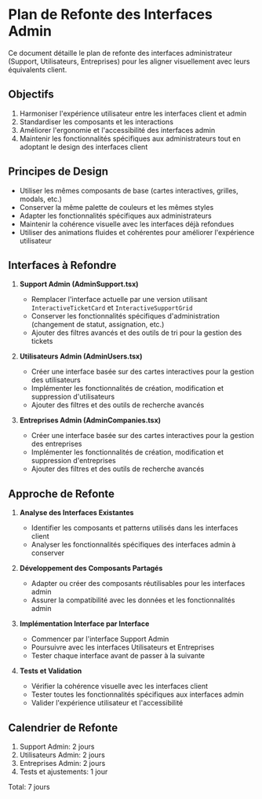 # Plan de Refonte des Interfaces Admin

Ce document détaille le plan de refonte des interfaces administrateur (Support, Utilisateurs, Entreprises) pour les aligner visuellement avec leurs équivalents client.

## Objectifs

1. Harmoniser l'expérience utilisateur entre les interfaces client et admin
2. Standardiser les composants et les interactions
3. Améliorer l'ergonomie et l'accessibilité des interfaces admin
4. Maintenir les fonctionnalités spécifiques aux administrateurs tout en adoptant le design des interfaces client

## Principes de Design

- Utiliser les mêmes composants de base (cartes interactives, grilles, modals, etc.)
- Conserver la même palette de couleurs et les mêmes styles
- Adapter les fonctionnalités spécifiques aux administrateurs
- Maintenir la cohérence visuelle avec les interfaces déjà refondues
- Utiliser des animations fluides et cohérentes pour améliorer l'expérience utilisateur

## Interfaces à Refondre

1. **Support Admin (AdminSupport.tsx)**
   - Remplacer l'interface actuelle par une version utilisant `InteractiveTicketCard` et `InteractiveSupportGrid`
   - Conserver les fonctionnalités spécifiques d'administration (changement de statut, assignation, etc.)
   - Ajouter des filtres avancés et des outils de tri pour la gestion des tickets

2. **Utilisateurs Admin (AdminUsers.tsx)**
   - Créer une interface basée sur des cartes interactives pour la gestion des utilisateurs
   - Implémenter les fonctionnalités de création, modification et suppression d'utilisateurs
   - Ajouter des filtres et des outils de recherche avancés

3. **Entreprises Admin (AdminCompanies.tsx)**
   - Créer une interface basée sur des cartes interactives pour la gestion des entreprises
   - Implémenter les fonctionnalités de création, modification et suppression d'entreprises
   - Ajouter des filtres et des outils de recherche avancés

## Approche de Refonte

1. **Analyse des Interfaces Existantes**
   - Identifier les composants et patterns utilisés dans les interfaces client
   - Analyser les fonctionnalités spécifiques des interfaces admin à conserver

2. **Développement des Composants Partagés**
   - Adapter ou créer des composants réutilisables pour les interfaces admin
   - Assurer la compatibilité avec les données et les fonctionnalités admin

3. **Implémentation Interface par Interface**
   - Commencer par l'interface Support Admin
   - Poursuivre avec les interfaces Utilisateurs et Entreprises
   - Tester chaque interface avant de passer à la suivante

4. **Tests et Validation**
   - Vérifier la cohérence visuelle avec les interfaces client
   - Tester toutes les fonctionnalités spécifiques aux interfaces admin
   - Valider l'expérience utilisateur et l'accessibilité

## Calendrier de Refonte

1. Support Admin: 2 jours
2. Utilisateurs Admin: 2 jours
3. Entreprises Admin: 2 jours
4. Tests et ajustements: 1 jour

Total: 7 jours
